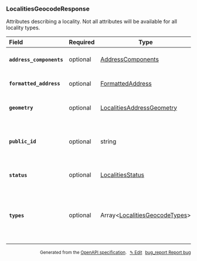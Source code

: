 <!--- This is a generated file, do not edit! -->
<!--- [START woosmap_http_schema_localitiesgeocoderesponse] -->
<h3 class="schema-object" id="LocalitiesGeocodeResponse">LocalitiesGeocodeResponse</h3>

Attributes describing a locality. Not all attributes will be available for all locality types.

| Field                                                                                                                                  | Required | Type                                                                                    | Description                                                                                                                                                                             |
| :------------------------------------------------------------------------------------------------------------------------------------- | -------- | --------------------------------------------------------------------------------------- | --------------------------------------------------------------------------------------------------------------------------------------------------------------------------------------- |
| <h4 id="LocalitiesGeocodeResponse-address_components" class="add-link schema-object-property-key"><code>address_components</code></h4> | optional | [AddressComponents](#AddressComponents "AddressComponents")                             | See [AddressComponents](#AddressComponents "AddressComponents") for more information.                                                                                                   |
| <h4 id="LocalitiesGeocodeResponse-formatted_address" class="add-link schema-object-property-key"><code>formatted_address</code></h4>   | optional | [FormattedAddress](#FormattedAddress "FormattedAddress")                                | See [FormattedAddress](#FormattedAddress "FormattedAddress") for more information.                                                                                                      |
| <h4 id="LocalitiesGeocodeResponse-geometry" class="add-link schema-object-property-key"><code>geometry</code></h4>                     | optional | [LocalitiesAddressGeometry](#LocalitiesAddressGeometry "LocalitiesAddressGeometry")     | See [LocalitiesAddressGeometry](#LocalitiesAddressGeometry "LocalitiesAddressGeometry") for more information.                                                                           |
| <h4 id="LocalitiesGeocodeResponse-public_id" class="add-link schema-object-property-key"><code>public_id</code></h4>                   | optional | string                                                                                  | <div class="nonref-property-description"><p>Contains a unique ID for each suggestion. Please use this ID to give feedbacks on results.</p></div>                                        |
| <h4 id="LocalitiesGeocodeResponse-status" class="add-link schema-object-property-key"><code>status</code></h4>                         | optional | [LocalitiesStatus](#LocalitiesStatus "LocalitiesStatus")                                | See [LocalitiesStatus](#LocalitiesStatus "LocalitiesStatus") for more information.                                                                                                      |
| <h4 id="LocalitiesGeocodeResponse-types" class="add-link schema-object-property-key"><code>types</code></h4>                           | optional | Array&lt;[LocalitiesGeocodeTypes](#LocalitiesGeocodeTypes "LocalitiesGeocodeTypes")&gt; | <div class="ref-property-description"><p>An array containing the types of the result</p><p>See <a href="#LocalitiesGeocodeTypes">LocalitiesGeocodeTypes</a> for more information.</div> |

<p style="text-align: right; font-size: smaller;">Generated from the <a data-label="openapi-github" href="https://github.com/woosmap/openapi-specification" title="Woosmap OpenAPI Specification" class="external">OpenAPI specification</a>.
<a data-label="openapi-github-woosmap-http-schema-localitiesgeocoderesponse" data-action="edit" style="margin-left: 5px;" href="https://github.com/woosmap/openapi-specification/blob/main/specification/schemas/LocalitiesGeocodeResponse.yml" title="Edit on GitHub">✎ Edit</a>
<a data-label="openapi-github-woosmap-http-schema-localitiesgeocoderesponse" data-action="bug" style="margin-left: 5px;" href="https://github.com/woosmap/openapi-specification/issues/new?assignees=&labels=type%3A+bug%2C+triage+me&template=bug_report.md&title=[schemas] Bug - LocalitiesGeocodeResponse" title="File bug for schemas on GitHub"><span class="material-icons">bug_report</span> Report bug</a>
</p>

<!--- [END woosmap_http_schema_localitiesgeocoderesponse] -->
